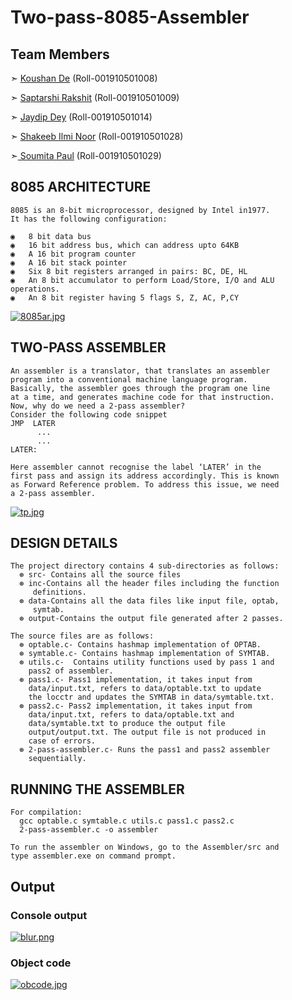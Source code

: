 # Two-pass-8085-Assembler

## Team Members

  ➣ [Koushan De](https://github.com/KoushanDe) (Roll-001910501008)
  
  ➣ [Saptarshi Rakshit](https://github.com/saphere9) (Roll-001910501009)

  ➣ [Jaydip Dey](https://github.com/jaydip1235) (Roll-001910501014)

  ➣ [Shakeeb Ilmi Noor](https://github.com/ShakeebIlmiNoor) (Roll-001910501028)

  ➣[ Soumita Paul](https://github.com/myiotuhris) (Roll-001910501029)

## 8085 ARCHITECTURE
    8085 is an 8-bit microprocessor, designed by Intel in1977. 
    It has the following configuration:

    ◉	8 bit data bus
    ◉	16 bit address bus, which can address upto 64KB
    ◉	A 16 bit program counter
    ◉	A 16 bit stack pointer
    ◉	Six 8 bit registers arranged in pairs: BC, DE, HL
    ◉	An 8 bit accumulator to perform Load/Store, I/O and ALU operations.
    ◉	An 8 bit register having 5 flags S, Z, AC, P,CY

[![8085ar.jpg](https://i.postimg.cc/L4rD50wL/8085ar.jpg)](https://postimg.cc/grH8B4Y2)
## TWO-PASS ASSEMBLER
    An assembler is a translator, that translates an assembler 
    program into a conventional machine language program. 
    Basically, the assembler goes through the program one line 
    at a time, and generates machine code for that instruction.
    Now, why do we need a 2-pass assembler?
    Consider the following code snippet
    JMP  LATER
          ...
          ...
    LATER:

    Here assembler cannot recognise the label ‘LATER’ in the 
    first pass and assign its address accordingly. This is known
    as Forward Reference problem. To address this issue, we need
    a 2-pass assembler.
[![tp.jpg](https://i.postimg.cc/nrvDCT9G/tp.jpg)](https://postimg.cc/BPn6zTgj)
## DESIGN DETAILS
    The project directory contains 4 sub-directories as follows:
      ⊛ src- Contains all the source files
      ⊛ inc-Contains all the header files including the function 
         definitions.
      ⊛ data-Contains all the data files like input file, optab, 
         symtab.
      ⊛ output-Contains the output file generated after 2 passes.
      
    The source files are as follows:
      ⊛ optable.c- Contains hashmap implementation of OPTAB.
      ⊛ symtable.c- Contains hashmap implementation of SYMTAB.
      ⊛ utils.c-  Contains utility functions used by pass 1 and 
        pass2 of assembler.
      ⊛ pass1.c- Pass1 implementation, it takes input from 
        data/input.txt, refers to data/optable.txt to update 
        the locctr and updates the SYMTAB in data/symtable.txt.
      ⊛ pass2.c- Pass2 implementation, it takes input from 
        data/input.txt, refers to data/optable.txt and 
        data/symtable.txt to produce the output file 
        output/output.txt. The output file is not produced in
        case of errors.
      ⊛ 2-pass-assembler.c- Runs the pass1 and pass2 assembler
        sequentially.

## RUNNING THE ASSEMBLER
    For compilation:
      gcc optable.c symtable.c utils.c pass1.c pass2.c
      2-pass-assembler.c -o assembler

    To run the assembler on Windows, go to the Assembler/src and
    type assembler.exe on command prompt.

## Output

### Console output
[![blur.png](https://i.postimg.cc/nV7hm00q/blur.png)](https://postimg.cc/3W8h5CMw)
### Object code
[![obcode.jpg](https://i.postimg.cc/W3tKLWfz/obcode.jpg)](https://postimg.cc/LYKvjTSF)





